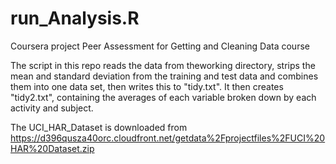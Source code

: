 run_Analysis.R
==============

Coursera project
Peer Assessment for Getting and Cleaning Data course

The script in this repo reads the data from theworking directory, strips the mean and standard deviation from the training and test data and combines them into one data set, then writes this to "tidy.txt".  It then creates "tidy2.txt", containing the averages of each variable broken down by each activity and subject.

The UCI_HAR_Dataset is downloaded from https://d396qusza40orc.cloudfront.net/getdata%2Fprojectfiles%2FUCI%20HAR%20Dataset.zip
